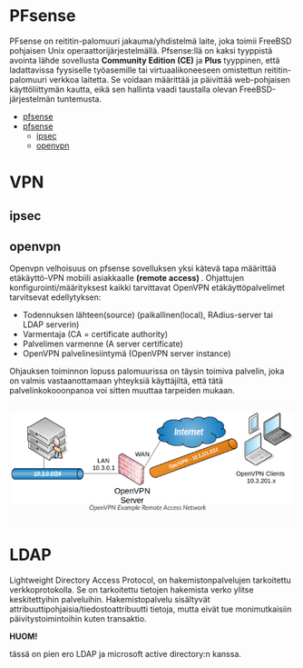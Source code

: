 # PFsense

PFsense on reititin-palomuuri jakauma/yhdistelmä laite, joka toimii FreeBSD pohjaisen Unix operaattorijärjestelmällä. Pfsense:llä on kaksi tyyppistä avointa lähde sovellusta <b>Community Edition (CE)</b> ja <b>Plus</b> tyyppinen, että ladattavissa fyysiselle työasemille tai virtuaalikoneeseen omistettun reititin-palomuuri verkkoa laitetta. Se voidaan määrittää ja päivittää web-pohjaisen käyttöliittymän kautta, eikä sen hallinta vaadi taustalla olevan FreeBSD-järjestelmän tuntemusta.

- [pfsense](#pfsense)
- [pfsense](#vpn)
  * [ipsec](#ipsec)
  * [openvpn](#openvpn)


# VPN

## ipsec

## openvpn

Openvpn velhoisuus on pfsense sovelluksen yksi kätevä tapa määrittää etäkäyttö-VPN mobiili asiakkaalle  <b> (remote access) </b>. Ohjattujen konfigurointi/määrityksest kaikki tarvittavat OpenVPN etäkäyttöpalvelimet tarvitsevat edellytyksen:
 - Todennuksen lähteen(source) (paikallinen(local), RAdius-server tai LDAP serverin)
 - Varmentaja (CA = certificate authority)
 - Palvelimen varmenne (A server certificate)
 - OpenVPN palvelinesiintymä (OpenVPN server instance)

Ohjauksen toiminnon lopuss palomuurissa on täysin toimiva palvelin, joka on valmis vastaanottamaan yhteyksiä käyttäjiltä, että tätä palvelinkokooonpanoa voi sitten muuttaa tarpeiden mukaan.

![Alt text](images/pfsense-openvpn-1.PNG)

# LDAP

Lightweight Directory Access Protocol, on hakemistonpalvelujen tarkoitettu verkkoprotokolla. Se on tarkoitettu tietojen hakemista verko ylitse keskitettyihin palveluihin. Hakemistopalvelu sisältyvät attribuuttipohjaisia/tiedostoattribuutti tietoja, mutta eivät tue monimutkaisiin päivitystoimintoihin kuten transaktio. 

<p color:#538b01> <b>HUOM!</b></p> tässä on pien ero LDAP ja microsoft active directory:n kanssa.
